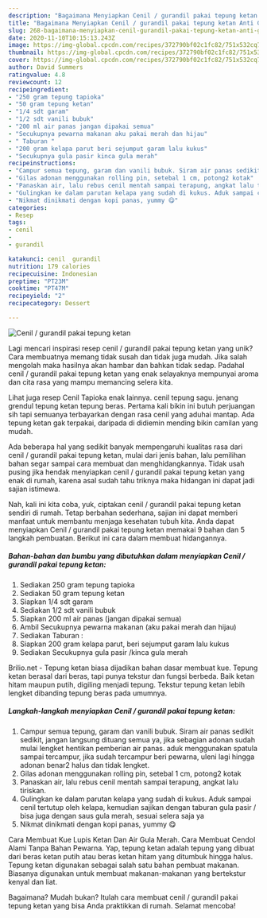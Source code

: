 ```yaml
---
description: "Bagaimana Menyiapkan Cenil / gurandil pakai tepung ketan Anti Gagal"
title: "Bagaimana Menyiapkan Cenil / gurandil pakai tepung ketan Anti Gagal"
slug: 268-bagaimana-menyiapkan-cenil-gurandil-pakai-tepung-ketan-anti-gagal
date: 2020-11-10T10:15:13.243Z
image: https://img-global.cpcdn.com/recipes/372790bf02c1fc82/751x532cq70/cenil-gurandil-pakai-tepung-ketan-foto-resep-utama.jpg
thumbnail: https://img-global.cpcdn.com/recipes/372790bf02c1fc82/751x532cq70/cenil-gurandil-pakai-tepung-ketan-foto-resep-utama.jpg
cover: https://img-global.cpcdn.com/recipes/372790bf02c1fc82/751x532cq70/cenil-gurandil-pakai-tepung-ketan-foto-resep-utama.jpg
author: David Summers
ratingvalue: 4.8
reviewcount: 12
recipeingredient:
- "250 gram tepung tapioka"
- "50 gram tepung ketan"
- "1/4 sdt garam"
- "1/2 sdt vanili bubuk"
- "200 ml air panas jangan dipakai semua"
- "Secukupnya pewarna makanan aku pakai merah dan hijau"
- " Taburan "
- "200 gram kelapa parut beri sejumput garam lalu kukus"
- "Secukupnya gula pasir kinca gula merah"
recipeinstructions:
- "Campur semua tepung, garam dan vanili bubuk. Siram air panas sedikit sedikit, jangan langsung dituang semua ya, jika sebagian adonan sudah mulai lengket hentikan pemberian air panas. aduk menggunakan spatula sampai tercampur, jika sudah tercampur beri pewarna, uleni lagi hingga adonan benar2 halus dan tidak lengket."
- "Gilas adonan menggunakan rolling pin, setebal 1 cm, potong2 kotak"
- "Panaskan air, lalu rebus cenil mentah sampai terapung, angkat lalu tiriskan."
- "Gulingkan ke dalam parutan kelapa yang sudah di kukus. Aduk sampai cenil tertutup oleh kelapa, kemudian sajikan dengan taburan gula pasir / bisa juga dengan saus gula merah, sesuai selera saja ya"
- "Nikmat dinikmati dengan kopi panas, yummy 😋"
categories:
- Resep
tags:
- cenil
- 
- gurandil

katakunci: cenil  gurandil 
nutrition: 179 calories
recipecuisine: Indonesian
preptime: "PT23M"
cooktime: "PT47M"
recipeyield: "2"
recipecategory: Dessert

---
```



![Cenil / gurandil pakai tepung ketan](https://img-global.cpcdn.com/recipes/372790bf02c1fc82/751x532cq70/cenil-gurandil-pakai-tepung-ketan-foto-resep-utama.jpg)

Lagi mencari inspirasi resep cenil / gurandil pakai tepung ketan yang unik? Cara membuatnya memang tidak susah dan tidak juga mudah. Jika salah mengolah maka hasilnya akan hambar dan bahkan tidak sedap. Padahal cenil / gurandil pakai tepung ketan yang enak selayaknya mempunyai aroma dan cita rasa yang mampu memancing selera kita.

Lihat juga resep Cenil Tapioka enak lainnya. cenil tepung sagu. jenang grendul tepung ketan tepung beras. Pertama kali bikin ini butuh perjuangan sih tapi semuanya terbayarkan dengan rasa cenil yang aduhai mantap. Ada tepung ketan gak terpakai, daripada di didiemin mending bikin camilan yang mudah.

Ada beberapa hal yang sedikit banyak mempengaruhi kualitas rasa dari cenil / gurandil pakai tepung ketan, mulai dari jenis bahan, lalu pemilihan bahan segar sampai cara membuat dan menghidangkannya. Tidak usah pusing jika hendak menyiapkan cenil / gurandil pakai tepung ketan yang enak di rumah, karena asal sudah tahu triknya maka hidangan ini dapat jadi sajian istimewa.


Nah, kali ini kita coba, yuk, ciptakan cenil / gurandil pakai tepung ketan sendiri di rumah. Tetap berbahan sederhana, sajian ini dapat memberi manfaat untuk membantu menjaga kesehatan tubuh kita. Anda dapat menyiapkan Cenil / gurandil pakai tepung ketan memakai 9 bahan dan 5 langkah pembuatan. Berikut ini cara dalam membuat hidangannya.

<!--inarticleads1-->

##### Bahan-bahan dan bumbu yang dibutuhkan dalam menyiapkan Cenil / gurandil pakai tepung ketan:

1. Sediakan 250 gram tepung tapioka
1. Sediakan 50 gram tepung ketan
1. Siapkan 1/4 sdt garam
1. Sediakan 1/2 sdt vanili bubuk
1. Siapkan 200 ml air panas (jangan dipakai semua)
1. Ambil Secukupnya pewarna makanan (aku pakai merah dan hijau)
1. Sediakan  Taburan :
1. Siapkan 200 gram kelapa parut, beri sejumput garam lalu kukus
1. Sediakan Secukupnya gula pasir /kinca gula merah


Brilio.net - Tepung ketan biasa dijadikan bahan dasar membuat kue. Tepung ketan berasal dari beras, tapi punya tekstur dan fungsi berbeda. Baik ketan hitam maupun putih, digiling menjadi tepung. Tekstur tepung ketan lebih lengket dibanding tepung beras pada umumnya. 

<!--inarticleads2-->

##### Langkah-langkah menyiapkan Cenil / gurandil pakai tepung ketan:

1. Campur semua tepung, garam dan vanili bubuk. Siram air panas sedikit sedikit, jangan langsung dituang semua ya, jika sebagian adonan sudah mulai lengket hentikan pemberian air panas. aduk menggunakan spatula sampai tercampur, jika sudah tercampur beri pewarna, uleni lagi hingga adonan benar2 halus dan tidak lengket.
1. Gilas adonan menggunakan rolling pin, setebal 1 cm, potong2 kotak
1. Panaskan air, lalu rebus cenil mentah sampai terapung, angkat lalu tiriskan.
1. Gulingkan ke dalam parutan kelapa yang sudah di kukus. Aduk sampai cenil tertutup oleh kelapa, kemudian sajikan dengan taburan gula pasir / bisa juga dengan saus gula merah, sesuai selera saja ya
1. Nikmat dinikmati dengan kopi panas, yummy 😋


Cara Membuat Kue Lupis Ketan Dan Air Gula Merah. Cara Membuat Cendol Alami Tanpa Bahan Pewarna. Yap, tepung ketan adalah tepung yang dibuat dari beras ketan putih atau beras ketan hitam yang ditumbuk hingga halus. Tepung ketan digunakan sebagai salah satu bahan pembuat makanan. Biasanya digunakan untuk membuat makanan-makanan yang bertekstur kenyal dan liat. 

Bagaimana? Mudah bukan? Itulah cara membuat cenil / gurandil pakai tepung ketan yang bisa Anda praktikkan di rumah. Selamat mencoba!
